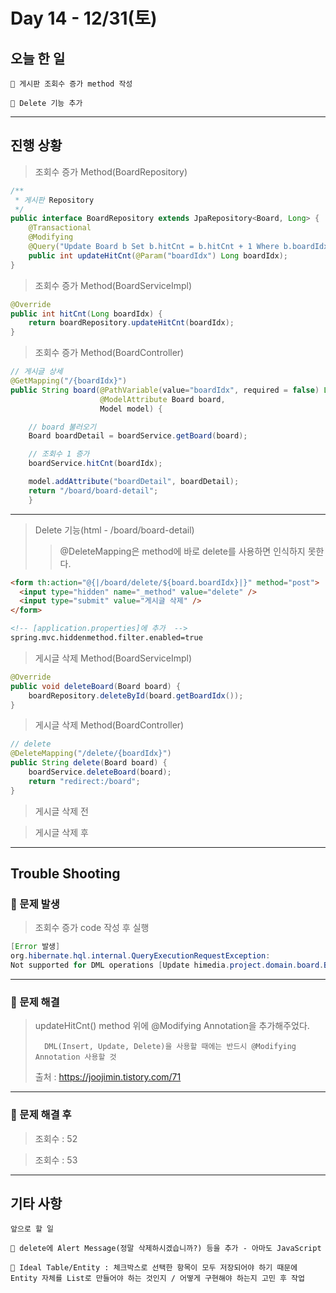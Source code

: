 # Day 14 - 12/31(토)

## 오늘 한 일

```
🎈 게시판 조회수 증가 method 작성

🎈 Delete 기능 추가
```

---

## 진행 상황

> 조회수 증가 Method(BoardRepository)

```java
/**
 * 게시판 Repository
 */
public interface BoardRepository extends JpaRepository<Board, Long> {
	@Transactional
	@Modifying
	@Query("Update Board b Set b.hitCnt = b.hitCnt + 1 Where b.boardIdx = :boardIdx")
	public int updateHitCnt(@Param("boardIdx") Long boardIdx);
}
```

> 조회수 증가 Method(BoardServiceImpl)

```java
@Override
public int hitCnt(Long boardIdx) {
	return boardRepository.updateHitCnt(boardIdx);
}
```

> 조회수 증가 Method(BoardController)

```java
// 게시글 상세
@GetMapping("/{boardIdx}")
public String board(@PathVariable(value="boardIdx", required = false) Long boardIdx,
					@ModelAttribute Board board,
					Model model) {

    // board 불러오기
	Board boardDetail = boardService.getBoard(board);

	// 조회수 1 증가
	boardService.hitCnt(boardIdx);

	model.addAttribute("boardDetail", boardDetail);
	return "/board/board-detail";
	}
```

---

> Delete 기능(html - /board/board-detail)
>
> > @DeleteMapping은 method에 바로 delete를 사용하면 인식하지 못한다.

```html
<form th:action="@{|/board/delete/${board.boardIdx}|}" method="post">
  <input type="hidden" name="_method" value="delete" />
  <input type="submit" value="게시글 삭제" />
</form>

<!-- [application.properties]에 추가  -->
spring.mvc.hiddenmethod.filter.enabled=true
```

> 게시글 삭제 Method(BoardServiceImpl)

```java
@Override
public void deleteBoard(Board board) {
	boardRepository.deleteById(board.getBoardIdx());
}
```

> 게시글 삭제 Method(BoardController)

```java
// delete
@DeleteMapping("/delete/{boardIdx}")
public String delete(Board board) {
	boardService.deleteBoard(board);
	return "redirect:/board";
}
```

> 게시글 삭제 전

<!-- Image 3 -->

> 게시글 삭제 후

<!-- Image 4 -->

---

## Trouble Shooting

### 📌 문제 발생

> 조회수 증가 code 작성 후 실행

```java
[Error 발생]
org.hibernate.hql.internal.QueryExecutionRequestException:
Not supported for DML operations [Update himedia.project.domain.board.Board b Set b.hitCnt = b.hitCnt + 1 Where b.boardIdx = :boardIdx]
```

---

### 📌 문제 해결

> updateHitCnt() method 위에 @Modifying Annotation을 추가해주었다.
>
>       DML(Insert, Update, Delete)을 사용할 때에는 반드시 @Modifying Annotation 사용할 것
>
> 출처 : https://joojimin.tistory.com/71

---

### 📌 문제 해결 후

> 조회수 : 52

<!-- Image 1 -->

> 조회수 : 53

<!-- Image 2 -->

---

## 기타 사항

```
앞으로 할 일

🎈 delete에 Alert Message(정말 삭제하시겠습니까?) 등을 추가 - 아마도 JavaScript

🎈 Ideal Table/Entity : 체크박스로 선택한 항목이 모두 저장되어야 하기 때문에 Entity 자체를 List로 만들어야 하는 것인지 / 어떻게 구현해야 하는지 고민 후 작업
```
